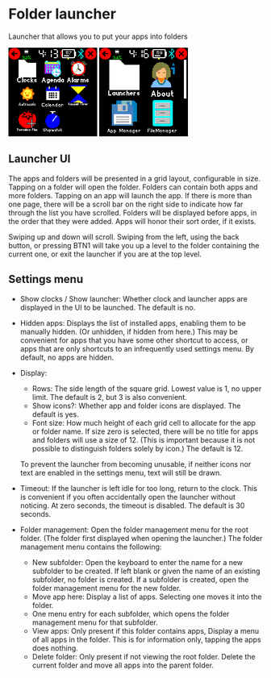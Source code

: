 # Folder launcher

Launcher that allows you to put your apps into folders

![](screenshot1.png)
![](screenshot2.png)

## Launcher UI

The apps and folders will be presented in a grid layout, configurable in size. Tapping on a folder will open the folder. Folders can contain both apps and more folders. Tapping on an app will launch the app. If there is more than one page, there will be a scroll bar on the right side to indicate how far through the list you have scrolled. Folders will be displayed before apps, in the order that they were added. Apps will honor their sort order, if it exists.

Swiping up and down will scroll. Swiping from the left, using the back button, or pressing BTN1 will take you up a level to the folder containing the current one, or exit the launcher if you are at the top level.

## Settings menu

* Show clocks / Show launcher: Whether clock and launcher apps are displayed in the UI to be launched. The default is no.

* Hidden apps: Displays the list of installed apps, enabling them to be manually hidden. (Or unhidden, if hidden from here.) This may be convenient for apps that you have some other shortcut to access, or apps that are only shortcuts to an infrequently used settings menu. By default, no apps are hidden.

* Display:
    * Rows: The side length of the square grid. Lowest value is 1, no upper limit. The default is 2, but 3 is also convenient.
    * Show icons?: Whether app and folder icons are displayed. The default is yes.
    * Font size: How much height of each grid cell to allocate for the app or folder name. If size zero is selected, there will be no title for apps and folders will use a size of 12. (This is important because it is not possible to distinguish folders solely by icon.) The default is 12.

    To prevent the launcher from becoming unusable, if neither icons nor text are enabled in the settings menu, text will still be drawn.

* Timeout: If the launcher is left idle for too long, return to the clock. This is convenient if you often accidentally open the launcher without noticing. At zero seconds, the timeout is disabled. The default is 30 seconds.

* Folder management: Open the folder management menu for the root folder. (The folder first displayed when opening the launcher.) The folder management menu contains the following:
    * New subfolder: Open the keyboard to enter the name for a new subfolder to be created. If left blank or given the name of an existing subfolder, no folder is created. If a subfolder is created, open the folder management menu for the new folder.
    * Move app here: Display a list of apps. Selecting one moves it into the folder.
    * One menu entry for each subfolder, which opens the folder management menu for that subfolder.
    * View apps: Only present if this folder contains apps, Display a menu of all apps in the folder. This is for information only, tapping the apps does nothing.
    * Delete folder: Only present if not viewing the root folder. Delete the current folder and move all apps into the parent folder.